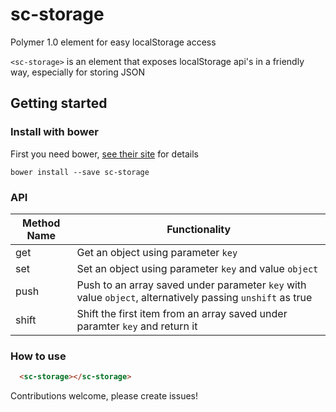 sc-storage
============

Polymer 1.0 element for easy localStorage access

`<sc-storage>` is an element that exposes localStorage api's in a friendly way, especially for storing JSON

## Getting started

### Install with bower

First you need bower, [see their site](http://bower.io/) for details 

```
bower install --save sc-storage
```

### API

| Method Name | Functionality |
|----------------|-------------|
| get | Get an object using parameter `key` |
| set | Set an object using parameter `key` and value `object` |
| push | Push to an array saved under parameter `key` with value `object`, alternatively passing `unshift` as true |
| shift | Shift the first item from an array saved under paramter `key` and return it |

### How to use

```html
  <sc-storage></sc-storage>
```

Contributions welcome, please create issues!
